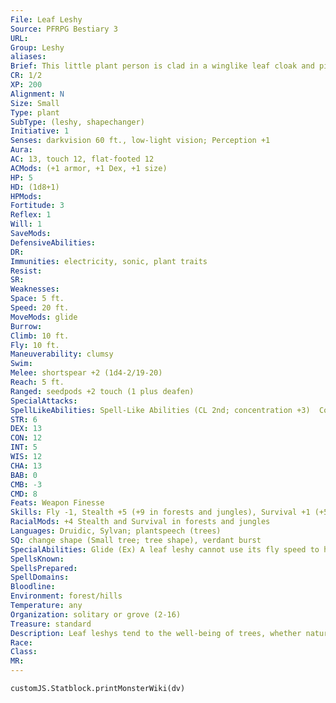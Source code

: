 ```yaml
---
File: Leaf Leshy
Source: PFRPG Bestiary 3
URL: 
Group: Leshy
aliases: 
Brief: This little plant person is clad in a winglike leaf cloak and pinecone armor, wielding a twig as a makeshift spear.
CR: 1/2
XP: 200
Alignment: N
Size: Small
Type: plant
SubType: (leshy, shapechanger)
Initiative: 1
Senses: darkvision 60 ft., low-light vision; Perception +1
Aura: 
AC: 13, touch 12, flat-footed 12
ACMods: (+1 armor, +1 Dex, +1 size)
HP: 5
HD: (1d8+1)
HPMods: 
Fortitude: 3
Reflex: 1
Will: 1
SaveMods: 
DefensiveAbilities: 
DR: 
Immunities: electricity, sonic, plant traits
Resist: 
SR: 
Weaknesses: 
Space: 5 ft.
Speed: 20 ft.
MoveMods: glide
Burrow: 
Climb: 10 ft.
Fly: 10 ft.
Maneuverability: clumsy
Swim: 
Melee: shortspear +2 (1d4-2/19-20)
Reach: 5 ft.
Ranged: seedpods +2 touch (1 plus deafen)
SpecialAttacks: 
SpellLikeAbilities: Spell-Like Abilities (CL 2nd; concentration +3)  Constant-pass without trace
STR: 6
DEX: 13
CON: 12
INT: 5
WIS: 12
CHA: 13
BAB: 0
CMB: -3
CMD: 8
Feats: Weapon Finesse
Skills: Fly -1, Stealth +5 (+9 in forests and jungles), Survival +1 (+5 in forests and jungles)
RacialMods: +4 Stealth and Survival in forests and jungles
Languages: Druidic, Sylvan; plantspeech (trees)
SQ: change shape (Small tree; tree shape), verdant burst
SpecialAbilities: Glide (Ex) A leaf leshy cannot use its fly speed to hover. When flying, a leaf leshy must end its movement at least 5 feet lower in elevation than it started.  Seedpods (Ex) Leaf leshys sprout explosive acorns, pine cones, or other seedpods, and can hurl these as ranged attacks. A seedpod has a range increment of 10 feet and detonates on contact to deal 1 point of bludgeoning damage (this damage is not modified by Strength). Anyone struck by a seedpod must succeed at a DC 11 Fortitude save or be deafened for 1 round. The save DC is Constitution-based.
SpellsKnown: 
SpellsPrepared: 
SpellDomains: 
Bloodline: 
Environment: forest/hills
Temperature: any
Organization: solitary or grove (2-16)
Treasure: standard
Description: Leaf leshys tend to the well-being of trees, whether natural stands or cultivated orchards. In appearance, they have soft, pulpy-looking bodies and wear clothing made of dozens of leaves. Larger leaves cover their shoulders, often giving them the appearance of wearing cloaks, and most adorn their relatively featureless heads with helmets made from pine cones, nuts, or fruit rinds. This leafy layer of clothing functions as masterwork padded armor for a leaf leshy, but not for any other creature.  Leaf leshys love to play at war. When not laboring on their trees, they wheedle any companions to engage in mock duels with their twig spears, resorting to private weapon drills when they must. In actual battle, they are much more cautious, sticking to cover and harrying their foes with hit-and-run tactics, as they have a strongly developed sense of self-preservation.  GROWING A LEAF LESHY  Leaf leshys are usually grown under the shade of fruit or nut trees. To grow a leaf leshy, the maker plants an acorn and pine cone together, then mounds up leaves, sticks, and needles around them. When first born, a leaf leshy has no armor, leafy cape, or weapon, but can construct them from available materials given a day and left to its own devices (no Craft check required).  LEAF LESHY  CL 5th; Price 1,000 gp  RITUAL  Requirements Knowledge (nature) 5 ranks, magic stone, plant growth, summon nature's ally I; Skill Knowledge (nature) DC 12; Cost 500 gp
Race: 
Class: 
MR: 
---
```

```dataviewjs
customJS.Statblock.printMonsterWiki(dv)
```

